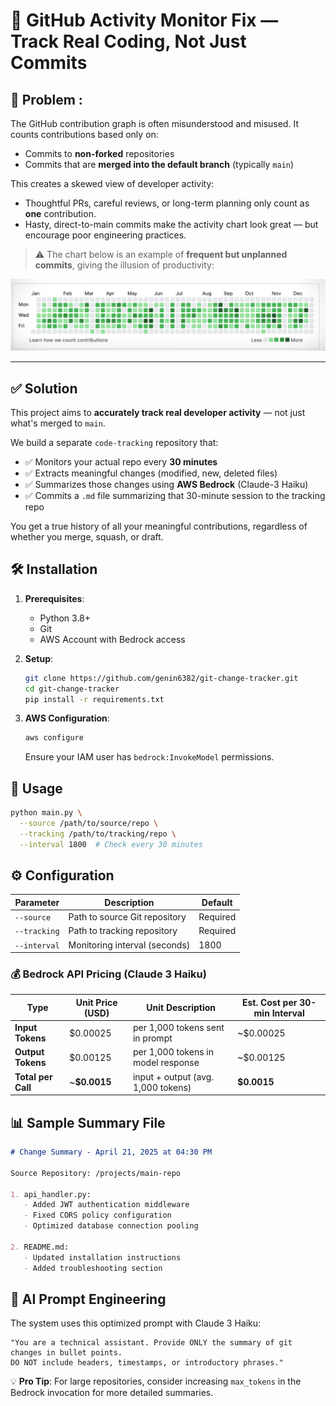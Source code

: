 # 🧠 GitHub Activity Monitor Fix — Track Real Coding, Not Just Commits

## 📌 Problem :

The GitHub contribution graph is often misunderstood and misused. It counts contributions based only on:

- Commits to **non-forked** repositories
- Commits that are **merged into the default branch** (typically `main`)

This creates a skewed view of developer activity:

- Thoughtful PRs, careful reviews, or long-term planning only count as **one** contribution.
- Hasty, direct-to-main commits make the activity chart look great — but encourage poor engineering practices.

> ⚠️ The chart below is an example of **frequent but unplanned commits**, giving the illusion of productivity:

![Unplanned Commit Activity](unplanned-commit-activity.png)

---

## ✅ Solution

This project aims to **accurately track real developer activity** — not just what's merged to `main`.

We build a separate `code-tracking` repository that:

- ✅ Monitors your actual repo every **30 minutes**
- ✅ Extracts meaningful changes (modified, new, deleted files)
- ✅ Summarizes those changes using **AWS Bedrock** (Claude-3 Haiku)
- ✅ Commits a `.md` file summarizing that 30-minute session to the tracking repo

You get a true history of all your meaningful contributions, regardless of whether you merge, squash, or draft.

## 🛠️ Installation

1. **Prerequisites**:
   - Python 3.8+
   - Git
   - AWS Account with Bedrock access

2. **Setup**:
   ```bash
   git clone https://github.com/genin6382/git-change-tracker.git
   cd git-change-tracker
   pip install -r requirements.txt

3. **AWS Configuration**:
   ```bash
   aws configure
   ```
   Ensure your IAM user has `bedrock:InvokeModel` permissions.

## 🚦 Usage

```bash
python main.py \
  --source /path/to/source/repo \
  --tracking /path/to/tracking/repo \
  --interval 1800  # Check every 30 minutes
```


## ⚙️ Configuration

| Parameter       | Description                          | Default |
|-----------------|--------------------------------------|---------|
| `--source`      | Path to source Git repository        | Required|
| `--tracking`    | Path to tracking repository         | Required|
| `--interval`    | Monitoring interval (seconds)        | 1800    |


### 💰 Bedrock API Pricing (Claude 3 Haiku)

| Type               | Unit Price (USD) | Unit Description                    | Est. Cost per 30-min Interval |
|--------------------|------------------|--------------------------------------|-------------------------------|
| **Input Tokens**   | $0.00025         | per 1,000 tokens sent in prompt      | ~$0.00025                     |
| **Output Tokens**  | $0.00125         | per 1,000 tokens in model response   | ~$0.00125                     |
| **Total per Call** | ~**$0.0015**     | input + output (avg. 1,000 tokens)   | **$0.0015**                   |


## 📊 Sample Summary File

```markdown
# Change Summary - April 21, 2025 at 04:30 PM

Source Repository: /projects/main-repo

1. api_handler.py:
   - Added JWT authentication middleware
   - Fixed CORS policy configuration
   - Optimized database connection pooling

2. README.md:
   - Updated installation instructions
   - Added troubleshooting section
```

## 🤖 AI Prompt Engineering

The system uses this optimized prompt with Claude 3 Haiku:
```text
"You are a technical assistant. Provide ONLY the summary of git changes in bullet points. 
DO NOT include headers, timestamps, or introductory phrases."
```

💡 **Pro Tip**: For large repositories, consider increasing `max_tokens` in the Bedrock invocation for more detailed summaries.

